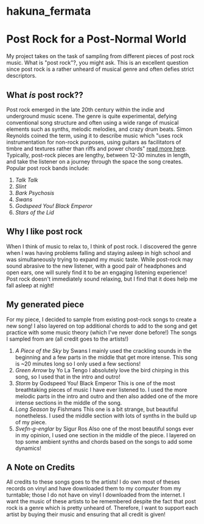 # hakuna_fermata
# Post Rock for a Post-Normal World
My project takes on the task of sampling from different pieces of post rock music. What is "post rock"?, you might ask. This is an excellent question since post rock is a rather unheard of musical genre and often defies strict descriptors.
## What *is* post rock??
Post rock emerged in the late 20th century within the indie and underground music scene. The genre is quite experimental, defying conventional song structure and often using a wide range of musical elements such as synths, melodic melodies, and crazy drum beats. Simon Reynolds coined the term, using it to describe music which "uses rock instrumentation for non-rock purposes, using guitars as facilitators of timbre and textures rather than riffs and power chords" [read more here](https://en.wikipedia.org/wiki/Post-rock#:~:text=Post%2Drock%20is%20a%20form,combining%20rock%20instrumentation%20with%20electronics.). Typically, post-rock pieces are lengthy, between 12-30 minutes in length, and take the listener on a journey through the space the song creates. 
Popular post rock bands include:
1. *Talk Talk*
2. *Slint*
3. *Bark Psychosis*
4. *Swans*
5. *Godspeed You! Black Emperor*
6. *Stars of the Lid*

## Why I like post rock
When I think of music to relax to, I think of post rock. I discovered the genre when I was having problems falling and staying asleep in high school and was simultaneously trying to expand my music taste. While post-rock may sound abrasive to the new listener, with a good pair of headphones and open ears, one will surely find it to be an engaging listening experience!
Post rock doesn't immediately sound relaxing, but I find that it does help me fall asleep at night! 

## My generated piece
For my piece, I decided to sample from existing post-rock songs to create a new song! I also layered on top additional chords to add to the song and get practice with some music theory (which I've never done before!)
The songs I sampled from are (all credit goes to the artists!)
1. *A Piece of the Sky* by Swans
I mainly used the crackling sounds in the beginning and a few parts in the middle that get more intense. This song is ~20 minutes long so I only used a few sections!
2. *Green Arrow* by Yo La Tengo
I absolutely love the bird chirping in this song, so I used that in the intro and outro!
3. *Storm* by Godspeed You! Black Emperor
This is one of the most breathtaking pieces of music I have ever listened to. I used the more melodic parts in the intro and outro and then also added one of the more intense sections in the middle of the song.
4. *Long Season* by Fishmans
This one is a bit strange, but beautiful nonetheless. I used the middle section with lots of synths in the build up of my piece.
5. *Svefn-g-englar* by Sigur Ros
Also one of the most beautiful songs ever in my opinion, I used one section in the middle of the piece.
I layered on top some ambient synths and chords based on the songs to add some dynamics!

## A Note on Credits
All credits to these songs goes to the artists! I do own most of theses records on vinyl and have downloaded them to my computer from my turntable; those I do not have on vinyl I downloaded from the internet. I want the music of these artists to be remembered despite the fact that post rock is a genre which is pretty unheard of. Therefore, I want to support each artist by buying their music and ensuring that all credit is given!
